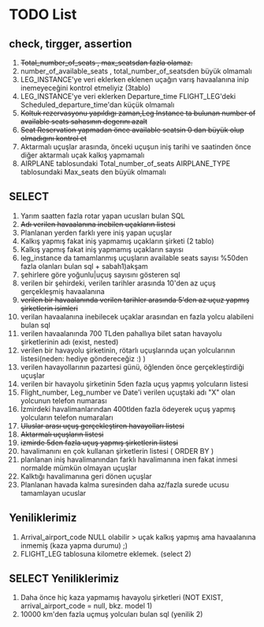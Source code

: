 # TODO List

## check, tirgger, assertion
1) ~~Total_number_of_seats , max_seatsdan fazla olamaz.~~
2) number_of_available_seats , total_number_of_seatsden büyük olmamalı
3) LEG_INSTANCE'ye veri eklerken eklenen uçağın varış havaalanına inip inemeyeceğini kontrol etmeliyiz (3tablo)
4) LEG_INSTANCE'ye veri eklerken Departure_time FLIGHT_LEG'deki Scheduled_departure_time'dan küçük olmamalı
5) ~~Koltuk rezervasyonu yapıldıgı zaman,Leg Instance ta bulunan number of available seats sahasının degerını azalt~~
6) ~~Seat Reservation yapmadan önce available seatsin 0 dan büyük olup olmadıgını kontrol et~~
7) Aktarmalı uçuşlar arasında, önceki uçuşun iniş tarihi ve saatinden önce diğer aktarmalı uçak kalkış yapmamalı
8) AIRPLANE tablosundaki Total_number_of_seats AIRPLANE_TYPE tablosundaki Max_seats den büyük olmamalı

## SELECT

1) Yarım saatten fazla rotar yapan ucusları bulan SQL
2) ~~Adı verilen havaalanına inebilen uçakların listesi~~
3) Planlanan yerden farklı yere iniş yapan uçuşlar
4) Kalkış yapmış fakat iniş yapmamış uçakların şirketi (2 tablo)
5) Kalkış yapmış fakat iniş yapmamış uçakların sayısı
6) leg_instance da tamamlanmış uçuşların available seats sayısı %50den fazla olanları bulan sql + sabah1)akşam
7) şehirlere göre yoğunlu|uçuş sayısını gösteren sql
8) verilen bir şehirdeki, verilen tarihler arasında 10'den az uçuş gerçekleşmiş havaalanına
9) ~~verilen bir havaalanında verilen tarihler arasında 5'den az uçuz yapmış şirketlerin isimleri~~
10) verilan havaalanına inebilecek uçaklar arasından en fazla yolcu alabileni bulan sql
11) verilen havaalanında 700 TLden pahallıya bilet satan havayolu şirketlerinin adı (exist, nested)
12) verilen bir havayolu şirketinin, rötarlı uçuşlarında uçan yolcularının listesi(neden: hediye göndereceğiz :) )
13) verilen havayollarının pazartesi günü, öğlenden önce gerçekleştirdiği uçuşlar
14) verilen bir havayolu şirketinin 5den fazla uçuş yapmış yolcuların listesi
15) Flight_number, Leg_number ve Date'i verilen uçuştaki adı "X" olan yolcunun telefon numarası
16) İzmirdeki havalimanlarından 400tlden fazla ödeyerek uçuş yapmış yolcuların telefon numaraları
17) ~~Uluslar arası uçuş gerçekleştiren havayolları listesi~~
18) ~~Aktarmalı uçuşların listesi~~
19) ~~izmirde 5den fazla uçuş yapmış şirketlerin listesi~~
20) havalimanını en çok kullanan şirketlerin listesi ( ORDER BY )
21) planlanan iniş havalimanından farklı havalimanına inen fakat inmesi normalde mümkün olmayan uçuşlar
22) Kalktığı havalimanına geri dönen uçuşlar
23) Planlanan havada kalma suresinden daha az/fazla surede ucusu tamamlayan ucuslar

## Yeniliklerimiz
1) Arrival_airport_code NULL olabilir > uçak kalkış yapmış ama havaalanına inmemiş (kaza yapma durumu) ;)
2) FLIGHT_LEG tablosuna kilometre eklemek. (select 2)

## SELECT Yeniliklerimiz
1) Daha önce hiç kaza yapmamış havayolu şirketleri (NOT EXIST, arrival_airport_code = null, bkz. model 1)
2) 10000 km'den fazla uçmuş yolcuları bulan sql (yenilik 2)
